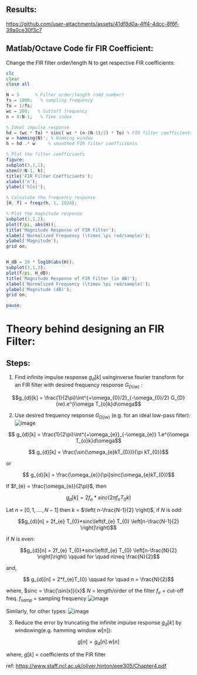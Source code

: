 ## Results:


https://github.com/user-attachments/assets/41df8d0a-4ff4-4dcc-8f6f-39a0ce30f3c7



## Matlab/Octave Code fir FIR Coefficient:
Change the FIR filter order/length N to get respective FIR coefficients:
```octave
clc
clear
close all

N = 5      % Filter order/length (odd number)
fs = 1000;   % sampling frequency
To = 1/fs;
wc = 200;   % Cuttoff frequency
n = 0:N-1;   % Time index

% Ideal impulse response
hd = (wc * To) * sinc( wc * (n-(N-1)/2) * To) % FIR filter coefficients
w = hamming(N)'; % Hamming window
h = hd .* w     % smoothed FIR filter coefficients

% Plot the filter coefficients
figure;
subplot(3,1,1);
stem(0:N-1, h);
title('FIR Filter Coefficients');
xlabel('n');
ylabel('h[n]');

% Calculate the frequency response
[H, f] = freqz(h, 1, 1024);

% Plot the magnitude response
subplot(3,1,2);
plot(f/pi, abs(H));
title('Magnitude Response of FIR Filter');
xlabel('Normalized Frequency (\times \pi rad/sample)');
ylabel('Magnitude');
grid on;


H_dB = 20 * log10(abs(H));
subplot(3,1,3);
plot(f/pi, H_dB);
title('Magnitude Response of FIR Filter (in dB)');
xlabel('Normalized Frequency (\times \pi rad/sample)');
ylabel('Magnitude (dB)');
grid on;

pause;

``` 

# Theory behind designing an FIR Filter:
## Steps:
 1. Find infinite impulse response $g_{d}[k]$ usinginverse fourier transform for an FIR filter with desired frequency response $G_{D(iw)}$ :
 
 ```math
g_{d}[k] = \frac{1}{2\pi}\int^{+\omega_{0}/2}_{-\omega_{0}/2} G_{D}(iw).e^{i\omega T_{o}k}d\omega
```

2. Use desired frequency response $G_{D(iw)}$ (e.g. for an ideal low-pass filter):
![image](https://github.com/user-attachments/assets/05de75f7-ec59-4e12-9189-4ee8f1359de7)

 ```math

g_{d}[k] = \frac{1}{2\pi}\int^{+\omega_{e}}_{-\omega_{e}} 1.e^{i\omega T_{o}k}d\omega
 ```

 ```math

g_{d}[k] = \frac{\sin(\omega_{e}kT_{0})}{\pi kT_{0}}
 ```
or
 ```math

g_{d}[k] = \frac{\omega_{e}}{\pi}sinc(\omega_{e}kT_{0})
 ```
If  $f_{e} = \frac{\omega_{e}}{2\pi}$, then
 ```math
g_{d}[k] = 2f_{e} *sinc\left(2 \pi f_{e}T_0k\right)
 ```
Let $n$ = $[0, 1, ...., N-1]$ then $k$ = $\left( n-\frac{N-1}{2} \right)$,
if $N$ is odd:
 ```math
g_{d}[n] = 2f_{e}  T_{0}*sinc\left(f_{e} T_{0} \left[n-\frac{N-1}{2} \right]\right)
 ```
if $N$ is even:
 ```math
g_{d}[n] = 2f_{e}  T_{0}*sinc\left(f_{e} T_{0} \left[n-\frac{N}{2} \right]\right) \qquad for \quad n\neq \frac{N}{2}
 ```
and,
 ```math
	g_{d}[n] = 2*f_{e}T_{0} \qquad for \quad n = \frac{N}{2}
 ```
where, 
	$sinc = \frac{\sin(x)}{x}$
	$N$ = length/order of the filter
	$f_{e}$ = cut-off freq.
	$f_{samp}$ = sampling frequency
![image](https://github.com/user-attachments/assets/baf406b4-56b2-43b1-ab04-30b1cec5d546)


Similarly, for other types:
![image](https://github.com/user-attachments/assets/c6cb8649-fb5e-4fdf-87d8-bacbe7b34fea)


3. Reduce the error by truncating the infinite impulse response $g_{d}[k]$ by windowing(e.g. hamming window $w[n]$):
 ```math
g[n] = g_{d}[n].w[n]
 ```
where, 
$g[k]$ = coefficients of the FIR filter

ref: https://www.staff.ncl.ac.uk/oliver.hinton/eee305/Chapter4.pdf

